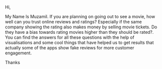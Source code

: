 Hi,

My Name Is Muzamil. If you are planning on going out to see a movie, how well can you trust online reviews and ratings? 
Especially if the same company showing the rating also makes money by selling movie tickets. Do they have a bias towards rating movies higher than they should be rated?.
You can find the answers for all these questions with the help of visualisations and some cool things that have helped us to get results that actually some of the apps 
show fake reviews for more customer engagement.

Thanks 
